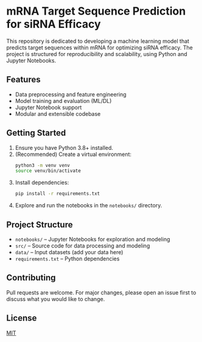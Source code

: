 # mRNA Target Sequence Prediction for siRNA Efficacy

This repository is dedicated to developing a machine learning model that predicts target sequences within mRNA for optimizing 
siRNA efficacy. The project is structured for reproducibility and scalability, using Python and Jupyter Notebooks.

## Features
- Data preprocessing and feature engineering
- Model training and evaluation (ML/DL)
- Jupyter Notebook support
- Modular and extensible codebase

## Getting Started
1. Ensure you have Python 3.8+ installed.
2. (Recommended) Create a virtual environment:
   ```bash
   python3 -m venv venv
   source venv/bin/activate
   ```
3. Install dependencies:
   ```bash
   pip install -r requirements.txt
   ```
4. Explore and run the notebooks in the `notebooks/` directory.

## Project Structure
- `notebooks/` – Jupyter Notebooks for exploration and modeling
- `src/` – Source code for data processing and modeling
- `data/` – Input datasets (add your data here)
- `requirements.txt` – Python dependencies

## Contributing
Pull requests are welcome. For major changes, please open an issue first to discuss what you would like to change.

## License
[MIT](LICENSE)
